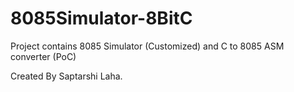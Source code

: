 # 8085Simulator-8BitC
Project contains 8085 Simulator (Customized) and C to 8085 ASM converter (PoC)

Created By Saptarshi Laha.
